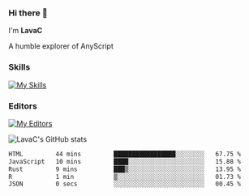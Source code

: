 ### Hi there 👋
I'm **LavaC**

A humble explorer of AnyScript

### Skills
[![My Skills](https://skillicons.dev/icons?i=js,ts,vue,nodejs,nuxtjs,astro,solidjs,tailwind)](https://skillicons.dev)

### Editors
[![My Editors](https://skillicons.dev/icons?i=neovim,vscode)](https://skillicons.dev)

![LavaC's GitHub stats](https://github-readme-stats.vercel.app/api?username=LavaCxx&show_icons=true&theme=synthwave)

<!--START_SECTION:waka-->

```txt
HTML         44 mins         █████████████████░░░░░░░░   67.75 %
JavaScript   10 mins         ████░░░░░░░░░░░░░░░░░░░░░   15.88 %
Rust         9 mins          ███▒░░░░░░░░░░░░░░░░░░░░░   13.95 %
R            1 min           ▒░░░░░░░░░░░░░░░░░░░░░░░░   01.73 %
JSON         0 secs          ░░░░░░░░░░░░░░░░░░░░░░░░░   00.45 %
```

<!--END_SECTION:waka-->
